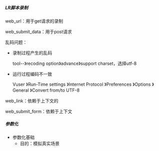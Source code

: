 ##### LR脚本录制

web_url：用于get请求的录制

web_submit_data：用于post请求

乱码问题：

+ 录制过程产生的乱码

  tool--》recoding option》advance》support charset，选择utf-8

+ 运行过程编码不一致

  Vuser 》Run-Time settings 》Internet Protocol 》Preferences 》Options 》General 》Convert from/to UTF-8

web_link：依赖于上下文的

web_submit_form：依赖于上下文



##### 参数化

+ 参数化基础
  + 目的：模拟真实场景